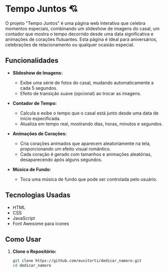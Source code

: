 # Tempo Juntos 💘

O projeto "Tempo Juntos" é uma página web interativa que celebra momentos especiais, combinando um slideshow de imagens do casal, um contador que mostra o tempo decorrido desde uma data significativa e animações de corações flutuantes. Esta página é ideal para aniversários, celebrações de relacionamento ou qualquer ocasião especial.

## Funcionalidades

- **Slideshow de Imagens:**
  - Exibe uma série de fotos do casal, mudando automaticamente a cada 5 segundos.
  - Efeito de transição suave (opcional) ao trocar as imagens.

- **Contador de Tempo:**
  - Calcula e exibe o tempo que o casal está junto desde uma data de início especificada.
  - Atualiza em tempo real, mostrando dias, horas, minutos e segundos.

- **Animações de Corações:**
  - Cria corações animados que aparecem aleatoriamente na tela, proporcionando um efeito visual romântico.
  - Cada coração é gerado com tamanhos e animações aleatórias, desaparecendo após alguns segundos.

- **Música de Fundo:**
  - Toca uma música de fundo que pode ser controlada pelo usuário.

## Tecnologias Usadas

- HTML
- CSS
- JavaScript
- Font Awesome para ícones

## Como Usar

1. **Clone o Repositório:**
   ```bash
   git clone https://github.com/euvitorti/dedicar_namoro.git
   cd dedicar_namoro
